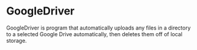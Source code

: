 # GoogleDriver
GoogleDriver is program that automatically uploads any files in a directory to a selected Google Drive automatically, then deletes them off of local storage.
